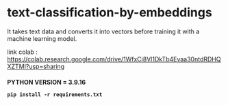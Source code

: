 # text-classification-by-embeddings

It takes text data and converts it into vectors before training it with a machine learning model.

link colab : https://colab.research.google.com/drive/1WfxCi8Vl1DkTb4Evaa30ntdRDHQXZTMI?usp=sharing

<h4> PYTHON VERSION = 3.9.16
  
```
pip install -r requirements.txt
```
